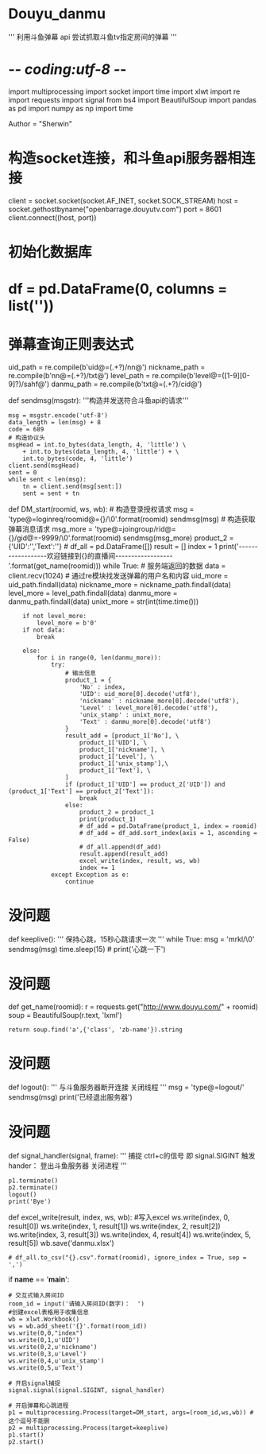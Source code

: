 # Douyu_danmu

'''
利用斗鱼弹幕 api
尝试抓取斗鱼tv指定房间的弹幕
'''
# -*- coding:utf-8 -*-

import multiprocessing
import socket
import time
import xlwt
import re
import requests
import signal
from bs4 import BeautifulSoup
import pandas as pd
import numpy as np
import time

Author = "Sherwin"

# 构造socket连接，和斗鱼api服务器相连接
client = socket.socket(socket.AF_INET, socket.SOCK_STREAM)
host = socket.gethostbyname("openbarrage.douyutv.com")
port = 8601
client.connect((host, port))



# 初始化数据库

# df = pd.DataFrame(0, columns = list(''))

# 弹幕查询正则表达式
uid_path = re.compile(b'uid@=(.+?)/nn@')
nickname_path = re.compile(b'nn@=(.+?)/txt@')
level_path = re.compile(b'level@=([1-9][0-9]?)/sahf@')
danmu_path = re.compile(b'txt@=(.+?)/cid@')


def sendmsg(msgstr):
    '''构造并发送符合斗鱼api的请求'''

    msg = msgstr.encode('utf-8')
    data_length = len(msg) + 8
    code = 689
    # 构造协议头
    msgHead = int.to_bytes(data_length, 4, 'little') \
        + int.to_bytes(data_length, 4, 'little') + \
        int.to_bytes(code, 4, 'little')
    client.send(msgHead)
    sent = 0
    while sent < len(msg):
        tn = client.send(msg[sent:])
        sent = sent + tn


def DM_start(roomid, ws, wb):
    # 构造登录授权请求
    msg = 'type@=loginreq/roomid@={}/\0'.format(roomid)
    sendmsg(msg)
    # 构造获取弹幕消息请求
    msg_more = 'type@=joingroup/rid@={}/gid@=-9999/\0'.format(roomid)
    sendmsg(msg_more)
    product_2 = {'UID':'','Text':''}
    # df_all = pd.DataFrame([])
    result = []
    index = 1
    print('------------------欢迎链接到{}的直播间------------------'.format(get_name(roomid)))
    while True:
        # 服务端返回的数据
        data = client.recv(1024)
        # 通过re模块找发送弹幕的用户名和内容
        uid_more = uid_path.findall(data)
        nickname_more = nickname_path.findall(data)
        level_more = level_path.findall(data)
        danmu_more = danmu_path.findall(data)
        unixt_more = str(int(time.time()))
        
        if not level_more:
            level_more = b'0'
        if not data:
            break
        
        else:
            for i in range(0, len(danmu_more)):
                try:
                    # 输出信息
                    product_1 = {
                        'No' : index,
                        'UID': uid_more[0].decode('utf8'),
                        'nickname' : nickname_more[0].decode('utf8'),
                        'Level' : level_more[0].decode('utf8'),
                        'unix_stamp' : unixt_more,
                        'Text' : danmu_more[0].decode('utf8')
                    }
                    result_add = [product_1['No'], \
                        product_1['UID'], \
                        product_1['nickname'], \
                        product_1['Level'], \
                        product_1['unix_stamp'],\
                        product_1['Text'], \
                    ]
                    if (product_1['UID'] == product_2['UID']) and (product_1['Text'] == product_2['Text']):
                        break
                    else:
                        product_2 = product_1
                        print(product_1)
                        # df_add = pd.DataFrame(product_1, index = roomid)
                        # df_add = df_add.sort_index(axis = 1, ascending = False)
                        # df_all.append(df_add)
                        result.append(result_add)
                        excel_write(index, result, ws, wb)
                        index += 1
                except Exception as e:
                    continue

    

# 没问题
def keeplive():
    '''
    保持心跳，15秒心跳请求一次
     '''
    while True:
        msg = 'mrkl/\0'
        sendmsg(msg)
        time.sleep(15)
        # print('心跳一下')



# 没问题
def get_name(roomid):
    r = requests.get("http://www.douyu.com/" + roomid)
    soup = BeautifulSoup(r.text, 'lxml')
    


    return soup.find('a',{'class', 'zb-name'}).string

# 没问题
def logout():
    '''
    与斗鱼服务器断开连接
    关闭线程
    '''
    msg = 'type@=logout/'
    sendmsg(msg)
    print('已经退出服务器')

# 没问题
def signal_handler(signal, frame):
    '''
    捕捉 ctrl+c的信号 即 signal.SIGINT
    触发hander：
    登出斗鱼服务器
    关闭进程
    '''

    p1.terminate()
    p2.terminate()
    logout()
    print('Bye')

def excel_write(result, index, ws, wb):
    #写入excel
    ws.write(index, 0, result[0])
    ws.write(index, 1, result[1])
    ws.write(index, 2, result[2])
    ws.write(index, 3, result[3])
    ws.write(index, 4, result[4])
    ws.write(index, 5, result[5])
    wb.save('danmu.xlsx')

    # df_all.to_csv("{}.csv".format(roomid), ignore_index = True, sep = ',')

if __name__ == '__main__':
    
    # 交互式输入房间ID
    room_id = input('请输入房间ID(数字)：  ')
    #创建excel表格用于收集信息
    wb = xlwt.Workbook()
    ws = wb.add_sheet('{}'.format(room_id))
    ws.write(0,0,"index")
    ws.write(0,1,u'UID')
    ws.write(0,2,u'nickname')
    ws.write(0,3,u'Level')
    ws.write(0,4,u'unix_stamp')
    ws.write(0,5,u'Text')

    # 开启signal捕捉
    signal.signal(signal.SIGINT, signal_handler)

    # 开启弹幕和心跳进程
    p1 = multiprocessing.Process(target=DM_start, args=(room_id,ws,wb)) #这个逗号不能删
    p2 = multiprocessing.Process(target=keeplive)
    p1.start()
    p2.start()
